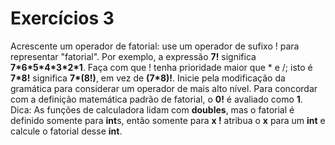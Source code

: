 # Exercícios 3

Acrescente um operador de fatorial: use um operador de sufixo ! para representar "fatorial". Por exemplo, a expressão **7!** significa **7\*6\*5\*4\*3\*2\*1**. Faça com que ! tenha prioridade maior que * e /; isto é **7\*8!** significa **7\*(8!)**, em vez de **(7\*8)!**. Inicie pela modificação da gramática para considerar um operador de mais alto nível. Para concordar com a definição matemática padrão de fatorial, o **0!** é avaliado como **1**. Dica: As funções de calculadora lidam com **doubles**, mas o fatorial é definido somente para **int**s, então somente para **x !** atribua o **x** para um **int** e calcule o fatorial desse **int**.
